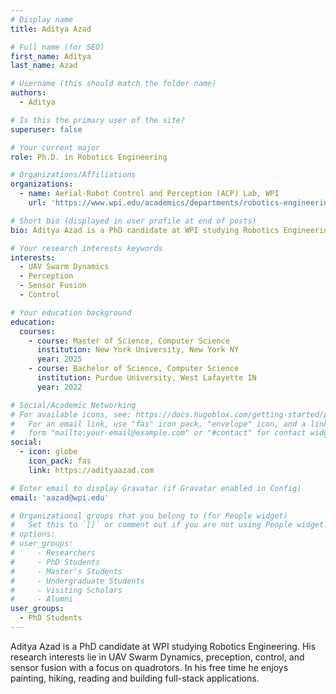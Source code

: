 ```yaml
---
# Display name
title: Aditya Azad

# Full name (for SEO)
first_name: Aditya
last_name: Azad

# Username (this should match the folder name)
authors:
  - Aditya

# Is this the primary user of the site?
superuser: false

# Your current major 
role: Ph.D. in Robotics Engineering

# Organizations/Affiliations
organizations:
  - name: Aerial-Robot Control and Perception (ACP) Lab, WPI
    url: 'https://www.wpi.edu/academics/departments/robotics-engineering/research/groups'

# Short bio (displayed in user profile at end of posts)
bio: Aditya Azad is a PhD candidate at WPI studying Robotics Engineering. His research interests lie in UAV Swarm Dynamics, preception, contro, and sensor fusion with a focus on quadrotors. In his free time he enjoys painting, hiking, reading and building full-stack applications.

# Your research interests keywords
interests:
  - UAV Swarm Dynamics
  - Perception
  - Sensor Fusion
  - Control

# Your education background
education:
  courses:
    - course: Master of Science, Computer Science
      institution: New York University, New York NY
      year: 2025
    - course: Bachelor of Science, Computer Science
      institution: Purdue University, West Lafayette IN
      year: 2022

# Social/Academic Networking
# For available icons, see: https://docs.hugoblox.com/getting-started/page-builder/#icons
#   For an email link, use "fas" icon pack, "envelope" icon, and a link in the
#   form "mailto:your-email@example.com" or "#contact" for contact widget.
social:
  - icon: globe
    icon_pack: fas
    link: https://adityaazad.com

# Enter email to display Gravatar (if Gravatar enabled in Config)
email: 'aazad@wpi.edu'

# Organizational groups that you belong to (for People widget)
#   Set this to `[]` or comment out if you are not using People widget.
# options: 
# user_groups:
#     - Researchers
#     - PhD Students
#     - Master's Students
#     - Undergraduate Students
#     - Visiting Scholars
#     - Alumni
user_groups:
  - PhD Students
---
```

Aditya Azad is a PhD candidate at WPI studying Robotics Engineering. His research interests lie in UAV Swarm Dynamics, preception, control, and sensor fusion with a focus on quadrotors. In his free time he enjoys painting, hiking, reading and building full-stack applications.
